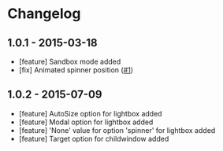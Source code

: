 # Changelog

## 1.0.1 - 2015-03-18

- [feature] Sandbox mode added
- [fix] Animated spinner position ([#1](https://github.com/xsolla/paystation-embed/issues/1))

## 1.0.2 - 2015-07-09

- [feature] AutoSize option for lightbox added
- [feature] Modal option for lightbox added
- [feature] 'None' value for option 'spinner' for lightbox added
- [feature] Target option for childwindow added
